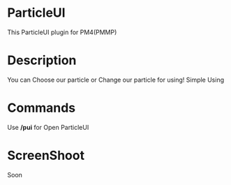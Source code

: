 # ParticleUI
This ParticleUI plugin for PM4(PMMP)

# Description
You can Choose our particle or Change our particle for using!
Simple Using 

# Commands
Use **/pui** for Open ParticleUI

# ScreenShoot
Soon

